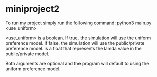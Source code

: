 # miniproject2

To run my project simply run the following command: python3 main.py <use_uniform> <lambda> 

<use_uniform> is a boolean. If true, the simulation will use the uniform preference model. If false, the simulation will use the public/private preference model.
<lamda> is a float that represents the lamda value in the public/private model.

Both arguments are optional and the program will default to using the uniform preference model.
